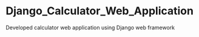 # Django_Calculator_Web_Application
Developed calculator web application using Django web framework
